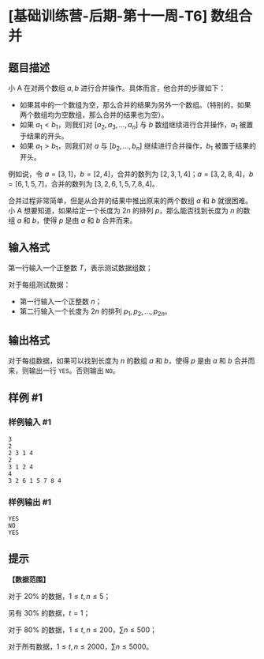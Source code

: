# [基础训练营-后期-第十一周-T6] 数组合并

## 题目描述

小 A 在对两个数组 $a,b$ 进行合并操作。具体而言，他合并的步骤如下：

- 如果其中的一个数组为空，那么合并的结果为另外一个数组。（特别的，如果两个数组均为空数组，那么合并的结果也为空）。
- 如果 $a_1<b_1$，则我们对 $[a_2,a_3,\dots,a_n]$ 与 $b$ 数组继续进行合并操作，$a_1$ 被置于结果的开头。
- 如果 $a_1>b_1$，则我们对 $a$ 与 $[b_2,\dots,b_n]$ 继续进行合并操作，$b_1$ 被置于结果的开头。

例如说，令 $a=[3,1]$，$b=[2,4]$，合并的数列为 $[2,3,1,4]$；$a=[3,2,8,4]$，$b=[6,1,5,7]$，合并的数列为 $[3,2,6,1,5,7,8,4]$。

合并过程非常简单，但是从合并的结果中推出原来的两个数组 $a$ 和 $b$ 就很困难。小 A 想要知道，如果给定一个长度为 $2n$ 的排列 $p$，那么能否找到长度为 $n$ 的数组 $a$ 和 $b$，使得 $p$ 是由 $a$ 和 $b$ 合并而来。

## 输入格式

第一行输入一个正整数 $T$，表示测试数据组数；

对于每组测试数据：

- 第一行输入一个正整数 $n$；
- 第二行输入一个长度为 $2n$ 的排列 $p_1,p_2,\dots,p_{2n}$。

## 输出格式

对于每组数据，如果可以找到长度为 $n$ 的数组 $a$ 和 $b$，使得 $p$ 是由 $a$ 和 $b$ 合并而来，则输出一行 `YES`。否则输出 `NO`。

## 样例 #1

### 样例输入 #1

```
3
2
2 3 1 4
2
3 1 2 4
4
3 2 6 1 5 7 8 4
```

### 样例输出 #1

```
YES
NO
YES
```

## 提示

**【数据范围】**

对于 $20\%$ 的数据，$1 \leq t,n \leq 5$；

另有 $30\%$ 的数据，$t=1$；

对于 $80\%$ 的数据，$1 \leq t,n \leq 200$，$\sum n \leq 500$；

对于所有数据，$1 \leq t,n \leq 2000$，$\sum n \leq 5000$。